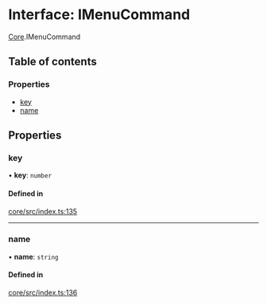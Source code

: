 # Interface: IMenuCommand

[Core](../modules/Core.md).IMenuCommand

## Table of contents

### Properties

- [key](Core.IMenuCommand.md#key)
- [name](Core.IMenuCommand.md#name)

## Properties

### key

• **key**: `number`

#### Defined in

[core/src/index.ts:135](https://github.com/iniquitybbs/iniquity/blob/98451f1/packages/core/src/index.ts#L135)

___

### name

• **name**: `string`

#### Defined in

[core/src/index.ts:136](https://github.com/iniquitybbs/iniquity/blob/98451f1/packages/core/src/index.ts#L136)
